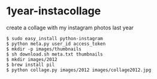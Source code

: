 1year-instacollage
==================

create a collage with my instagram photos last year

```
$ sudo easy_install python-instagram
$ python meta.py user_id access_token
$ mkdir -p images/thumbnails
$ sh download.sh meta.txt thumbnails
$ mkdir images/2012
$ brew install pil
$ python collage.py images/2012 images/collage2012.jpg
```
